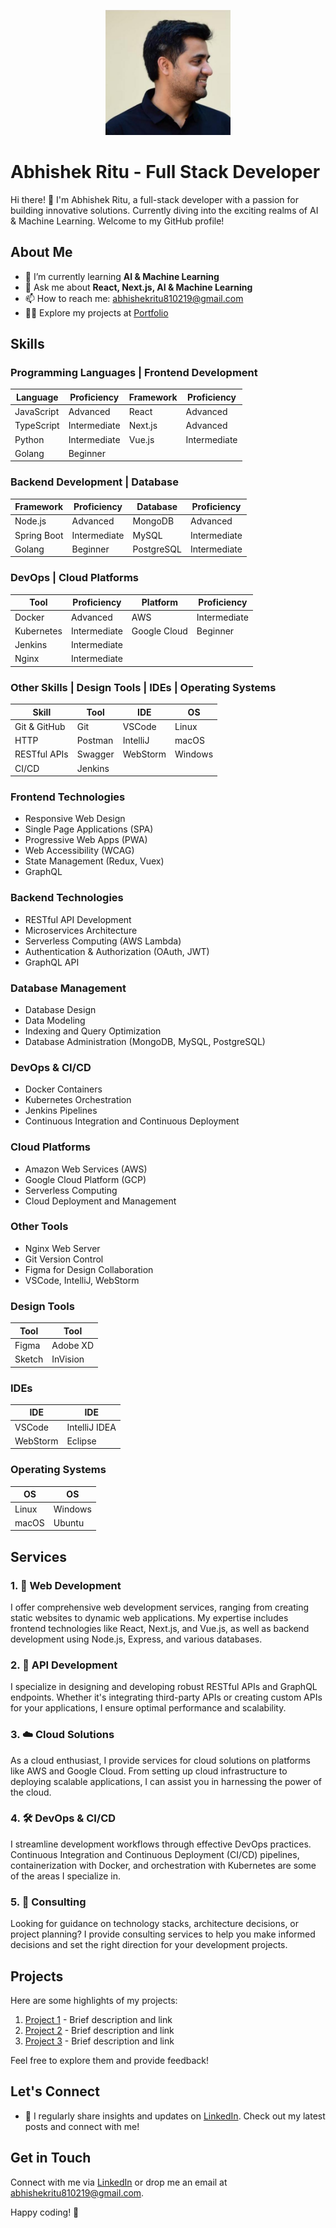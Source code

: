 <!-- Centered Image at the Top -->
<p align="center">
  <img src="abhishek.jpeg" alt="Abhishek Ritu" width="200"/>
</p>

# Abhishek Ritu - Full Stack Developer

Hi there! 👋 I'm Abhishek Ritu, a full-stack developer with a passion for building innovative solutions. Currently diving into the exciting realms of AI & Machine Learning. Welcome to my GitHub profile!

## About Me

- 🌱 I’m currently learning **AI & Machine Learning**
- 💬 Ask me about **React, Next.js, AI & Machine Learning**
- 📫 How to reach me: [abhishekritu810219@gmail.com](mailto:abhishekritu810219@gmail.com)
- 👨‍💻 Explore my projects at [Portfolio](https://portfolio-taupe-nu-43.vercel.app/)

## Skills

### Programming Languages | Frontend Development

| Language   | Proficiency   | Framework  | Proficiency   |
|------------|---------------|------------|---------------|
| JavaScript | Advanced      | React      | Advanced      |
| TypeScript | Intermediate  | Next.js    | Advanced      |
| Python     | Intermediate  | Vue.js     | Intermediate  |
| Golang     | Beginner      |            |               |

### Backend Development | Database

| Framework     | Proficiency   | Database      | Proficiency   |
|---------------|---------------|---------------|---------------|
| Node.js       | Advanced      | MongoDB       | Advanced      |
| Spring Boot   | Intermediate  | MySQL         | Intermediate  |
| Golang        | Beginner      | PostgreSQL    | Intermediate  |

### DevOps | Cloud Platforms

| Tool          | Proficiency   | Platform      | Proficiency   |
|---------------|---------------|---------------|---------------|
| Docker        | Advanced      | AWS           | Intermediate  |
| Kubernetes    | Intermediate  | Google Cloud  | Beginner      |
| Jenkins       | Intermediate  |               |               |
| Nginx         | Intermediate  |               |               |

### Other Skills | Design Tools | IDEs | Operating Systems

| Skill         | Tool         | IDE          | OS           |
|---------------|--------------|--------------|--------------|
| Git & GitHub  | Git          | VSCode        | Linux        |
| HTTP          | Postman      | IntelliJ      | macOS        |
| RESTful APIs  | Swagger      | WebStorm      | Windows      |
| CI/CD         | Jenkins      |               |               |

### Frontend Technologies

- Responsive Web Design
- Single Page Applications (SPA)
- Progressive Web Apps (PWA)
- Web Accessibility (WCAG)
- State Management (Redux, Vuex)
- GraphQL

### Backend Technologies

- RESTful API Development
- Microservices Architecture
- Serverless Computing (AWS Lambda)
- Authentication & Authorization (OAuth, JWT)
- GraphQL API

### Database Management

- Database Design
- Data Modeling
- Indexing and Query Optimization
- Database Administration (MongoDB, MySQL, PostgreSQL)

### DevOps & CI/CD

- Docker Containers
- Kubernetes Orchestration
- Jenkins Pipelines
- Continuous Integration and Continuous Deployment

### Cloud Platforms

- Amazon Web Services (AWS)
- Google Cloud Platform (GCP)
- Serverless Computing
- Cloud Deployment and Management

### Other Tools

- Nginx Web Server
- Git Version Control
- Figma for Design Collaboration
- VSCode, IntelliJ, WebStorm

### Design Tools

| Tool         | Tool         |
|--------------|--------------|
| Figma        | Adobe XD      |
| Sketch       | InVision      |

### IDEs

| IDE          | IDE          |
|--------------|--------------|
| VSCode       | IntelliJ IDEA |
| WebStorm     | Eclipse       |

### Operating Systems

| OS           | OS           |
|--------------|--------------|
| Linux        | Windows      |
| macOS        | Ubuntu       |

## Services

### 1. 🚀 Web Development

I offer comprehensive web development services, ranging from creating static websites to dynamic web applications. My expertise includes frontend technologies like React, Next.js, and Vue.js, as well as backend development using Node.js, Express, and various databases.

### 2. 🔗 API Development

I specialize in designing and developing robust RESTful APIs and GraphQL endpoints. Whether it's integrating third-party APIs or creating custom APIs for your applications, I ensure optimal performance and scalability.

### 3. ☁️ Cloud Solutions

As a cloud enthusiast, I provide services for cloud solutions on platforms like AWS and Google Cloud. From setting up cloud infrastructure to deploying scalable applications, I can assist you in harnessing the power of the cloud.

### 4. 🛠️ DevOps & CI/CD

I streamline development workflows through effective DevOps practices. Continuous Integration and Continuous Deployment (CI/CD) pipelines, containerization with Docker, and orchestration with Kubernetes are some of the areas I specialize in.

### 5. 🤝 Consulting

Looking for guidance on technology stacks, architecture decisions, or project planning? I provide consulting services to help you make informed decisions and set the right direction for your development projects.

## Projects

Here are some highlights of my projects:

1. [Project 1](#) - Brief description and link
2. [Project 2](#) - Brief description and link
3. [Project 3](#) - Brief description and link

Feel free to explore them and provide feedback!

## Let's Connect

- 📝 I regularly share insights and updates on [LinkedIn](https://www.linkedin.com/in/abhishekritu810/recent-activity/all/). Check out my latest posts and connect with me!

## Get in Touch

Connect with me via [LinkedIn](https://www.linkedin.com/in/abhishekritu810/) or drop me an email at [abhishekritu810219@gmail.com](mailto:abhishekritu810219@gmail.com).

Happy coding! 🚀
